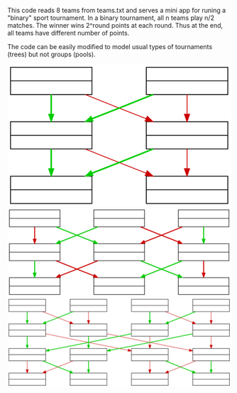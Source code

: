 This code reads 8 teams from teams.txt and serves a mini app for runing a "binary" sport tournament.
In a binary tournament, all n teams play n/2 matches. The winner wins 2^round points at each
round. Thus at the end, all teams have different number of points.

The code can be easily modified to model usual types of tournaments (trees) but not groups (pools).

<img src="4-teams.svg"/>
<img src="6-teams.svg"/>
<img src="8-teams.svg"/>